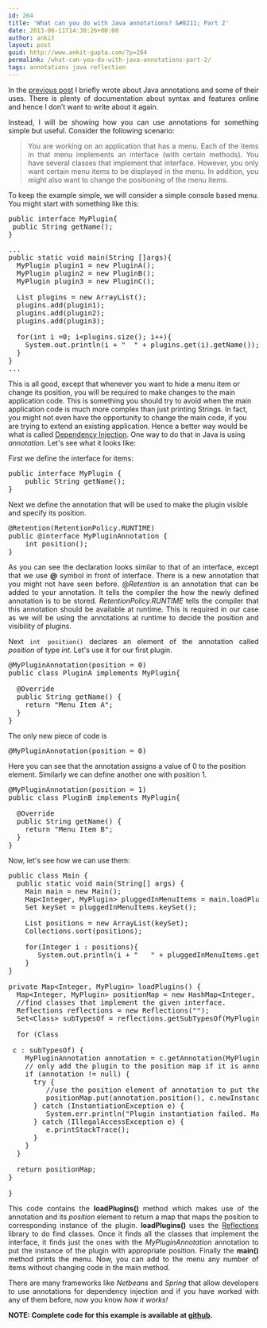 ```yaml
---
id: 264
title: 'What can you do with Java annotations? &#8211; Part 2'
date: 2013-06-11T14:30:26+00:00
author: ankit
layout: post
guid: http://www.ankit-gupta.com/?p=264
permalink: /what-can-you-do-with-java-annotations-part-2/
tags: annotations java reflection
---
```

<p style="text-align: justify;">
  In the <a title="What can you do with Java annotations? – Part 1" href="http://www.ankit-gupta.com/what-can-you-do-with-java-annotations-part-1/">previous post</a> I briefly wrote about Java annotations and some of their uses. There is plenty of documentation about syntax and features online and hence I don&#8217;t want to write about it again.
</p>

<!--more-->

<p style="text-align: justify;">
  Instead, I will be showing how you can use annotations for something simple but useful. Consider the following scenario:
</p>

> <p style="text-align: justify;">
>   You are working on an application that has a menu. Each of the items in that menu implements an interface (with certain methods). You have several classes that implement that interface. However, you only want certain menu items to be displayed in the menu. In addition, you might also want to change the positioning of the menu items.
> </p>

<p style="text-align: justify;">
  To keep the example simple, we will consider a simple console based menu. You might start with something like this:
</p>

<pre lang="java">public interface MyPlugin{
 public String getName();
}</pre>

<pre lang="java">...
public static void main(String []args){
  MyPlugin plugin1 = new PluginA();
  MyPlugin plugin2 = new PluginB();
  MyPlugin plugin3 = new PluginC();

  List plugins = new ArrayList();
  plugins.add(plugin1);
  plugins.add(plugin2);
  plugins.add(plugin3);

  for(int i =0; i&lt;plugins.size(); i++){
    System.out.println(i + "  " + plugins.get(i).getName());
  }
}
...</pre>

This is all good, except that whenever you want to hide a menu item or change its position, you will be required to make changes to the main application code. This is something you should try to avoid when the main application code is much more complex than just printing Strings. In fact, you might not even have the opportunity to change the main code, if you are trying to extend an existing application. Hence a better way would be what is called [Dependency Injection](http://en.wikipedia.org/wiki/Dependency_injection). One way to do that in Java is using _annotation_. Let's see what it looks like:

First we define the interface for items:

<pre lang="java">public interface MyPlugin {
	public String getName();
}</pre>

Next we define the annotation that will be used to make the plugin visible and specify its position.

<pre lang="java">@Retention(RetentionPolicy.RUNTIME)
public @interface MyPluginAnnotation {
	int position();
}</pre>

<p style="text-align: justify;">
  As you can see the declaration looks similar to that of an interface, except that we use <strong>@</strong> symbol in front of interface. There is a new annotation that you might not have seen before. @<em>Retention </em>is an annotation that can be added to your annotation. It tells the compiler the how the newly defined annotation is to be stored. <em>RetentionPolicy.RUNTIME </em>tells the compiler that this annotation should be available at runtime. This is required in our case as we will be using the annotations at runtime to decide the position and visibility of plugins.
</p>

<p style="text-align: justify;">
  Next <code>int position()</code> declares an element of the annotation called <em>position </em>of type <em>int. </em>Let's use it for our first plugin.
</p>

<pre lang="java">@MyPluginAnnotation(position = 0)
public class PluginA implements MyPlugin{

  @Override
  public String getName() {
    return "Menu Item A";
  }
}
</pre>

The only new piece of code is

<pre lang="java">@MyPluginAnnotation(position = 0)</pre>

Here you can see that the annotation assigns a value of 0 to the position element. Similarly we can define another one with position 1.

<pre lang="java">@MyPluginAnnotation(position = 1)
public class PluginB implements MyPlugin{

  @Override
  public String getName() {
    return "Menu Item B";
  }
}</pre>

Now, let's see how we can use them:

<pre lang="java">public class Main {
  public static void main(String[] args) {
    Main main = new Main();
    Map&lt;Integer, MyPlugin> pluggedInMenuItems = main.loadPlugins();
    Set keySet = pluggedInMenuItems.keySet();

    List positions = new ArrayList(keySet);
    Collections.sort(positions);

    for(Integer i : positions){
       System.out.println(i + "   " + pluggedInMenuItems.get(i).getName());
    }
}

private Map&lt;Integer, MyPlugin> loadPlugins() {
  Map&lt;Integer, MyPlugin> positionMap = new HashMap&lt;Integer, MyPlugin>();
  //find classes that implement the given interface.
  Reflections reflections = new Reflections("");
  Set&lt;Class<? extends MyPlugin>> subTypesOf = reflections.getSubTypesOf(MyPlugin.class);

  for (Class

<? extends MyPlugin> c : subTypesOf) {
    MyPluginAnnotation annotation = c.getAnnotation(MyPluginAnnotation.class);
    // only add the plugin to the position map if it is annotated
    if (annotation != null) {
      try {
         //use the position element of annotation to put the plugin instance at the right position.
         positionMap.put(annotation.position(), c.newInstance());
      } catch (InstantiationException e) {
         System.err.println("Plugin instantiation failed. Make sure that the plugin has a contructor without any arguments.");
      } catch (IllegalAccessException e) {
         e.printStackTrace();
      }
    }
  }

  return positionMap;
}

}</pre>

<p style="text-align: justify;">
  This code contains the <strong>loadPlugins()</strong> method which makes use of the annotation and its <em>position</em> element to return a map that maps the position to corresponding instance of the plugin. <strong>loadPlugins() </strong>uses the <a href="https://code.google.com/p/reflections/">Reflections</a> library to do find classes. Once it finds all the classes that implement the interface, it finds just the ones with the <em>MyPluginAnnotation </em>annotation to put the instance of the plugin with appropriate position. Finally the <strong>main()</strong> method prints the menu. Now, you can add to the menu any number of items without changing code in the main method.
</p>

<p style="text-align: justify;">
  There are many frameworks like <em>Netbeans</em> and <em>Spring</em> that allow developers to use annotations for dependency injection and if you have worked with any of them before, now you know <em>how it works!</em>
</p>

<p style="text-align: justify;">
  <strong>NOTE: Complete code for this example is available at <a href="https://github.com/gupta-ankit/JavaAnnotationExample">github</a>.</strong>
</p>
